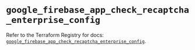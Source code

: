 # `google_firebase_app_check_recaptcha_enterprise_config`

Refer to the Terraform Registry for docs: [`google_firebase_app_check_recaptcha_enterprise_config`](https://registry.terraform.io/providers/hashicorp/google/6.35.0/docs/resources/firebase_app_check_recaptcha_enterprise_config).
